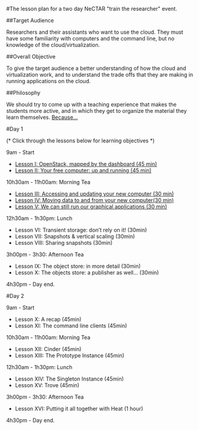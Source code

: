 #The lesson plan for a two day NeCTAR "train the researcher" event.

##Target Audience

Researchers and their assistants  who want to use the cloud. They must have some familiarity with computers and the 
command line, but no knowledge of the cloud/virtualization.

##Overall Objective

To give the target audience a better understanding of how the cloud and virtualization work, and to understand the 
trade offs that they are making in running applications on the cloud.

##Philosophy

We should try to come up with a teaching experience that makes the students more active, and in which they get to 
organize the material they learn themselves. [Because...](http://mindhacks.com/2011/10/24/make-study-more-effective-the-easy-way/)

#Day 1

(* Click through the lessons below for learning objectives *)

9am - Start 

* [Lesson I: OpenStack, mapped by the dashboard (45 min)](lesson_I.md)
* [Lesson II: Your free computer: up and running (45 min)](lesson_II.md)

10h30am - 11h00am: Morning Tea

* [Lesson III: Accessing and updating your new computer (30 min)](lesson_III.md)
* [Lesson IV: Moving data to and from your new computer(30 min)](lesson_IV.md)
* [Lesson V: We can still run our graphical applications (30 min)](lesson_V.md)

12h30am - 1h30pm: Lunch

* Lesson VI: Transient storage: don’t rely on it! (30min)
* Lesson VII: Snapshots & vertical scaling (30min)
* Lesson VIII: Sharing snapshots (30min)

3h00pm - 3h30: Afternoon Tea

* Lesson IX: The object store: in more detail (30min)
* Lesson X: The objects store: a publisher as well… (30min)

4h30pm - Day end.

#Day 2

9am - Start

* Lesson X: A recap (45min)
* Lesson XI: The command line clients (45min)

10h30am - 11h00am: Morning Tea

* Lesson XII: Cinder (45min)
* Lesson XIII: The Prototype Instance (45min)

12h30am - 1h30pm: Lunch

* Lesson XIV: The Singleton Instance (45min)
* Lesson XV: Trove (45min)

3h00pm - 3h30: Afternoon Tea

* Lesson XVI: Putting it all together with Heat (1 hour)

4h30pm - Day end.